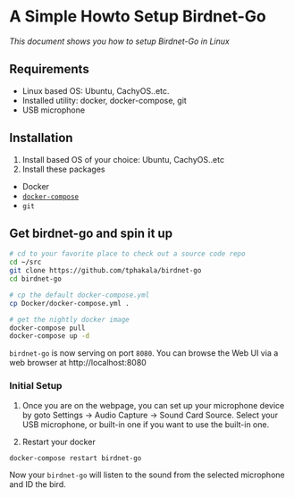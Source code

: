 # A Simple Howto Setup Birdnet-Go
*This document shows you how to setup Birdnet-Go in Linux*


## Requirements
* Linux based OS: Ubuntu, CachyOS..etc.
* Installed utility: docker, docker-compose, git
* USB microphone


## Installation
1. Install based OS of your choice: Ubuntu, CachyOS..etc
2. Install these packages
  * Docker
  * [`docker-compose`][1]
  * `git`

## Get birdnet-go and spin it up
```bash
# cd to your favorite place to check out a source code repo
cd ~/src
git clone https://github.com/tphakala/birdnet-go
cd birdnet-go

# cp the default docker-compose.yml
cp Docker/docker-compose.yml .

# get the nightly docker image
docker-compose pull
docker-compose up -d
```

`birdnet-go` is now serving on port `8080`. You can browse the Web UI via a web browser at http://localhost:8080

### Initial Setup
1. Once you are on the webpage, you can set up your microphone device by goto Settings -> Audio Capture -> Sound Card
Source. Select your USB microphone, or built-in one if you want to use the built-in one.

2. Restart your docker
```bash
docker-compose restart birdnet-go
```

Now your `birdnet-go` will listen to the sound from the selected microphone and ID the bird.


[1]: https://github.com/docker/compose/releases
[2]: https://github.com/tphakala/birdnet-go
